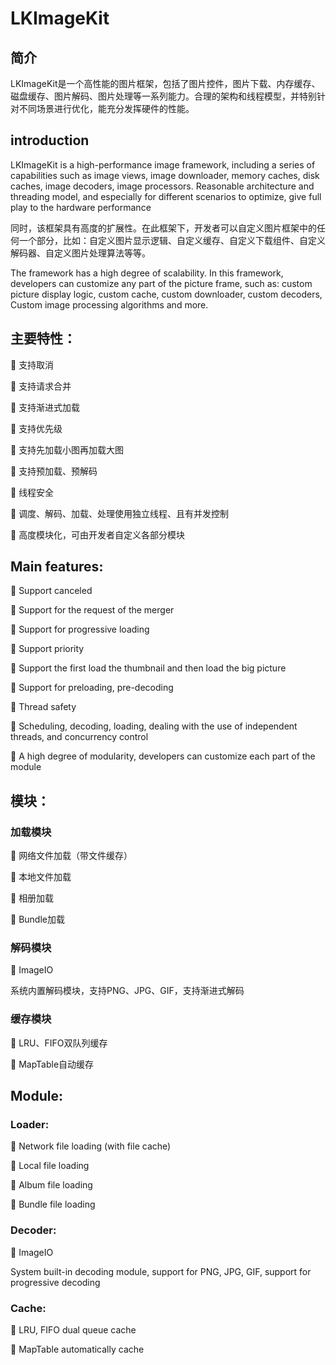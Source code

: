 # LKImageKit
## 简介
LKImageKit是一个高性能的图片框架，包括了图片控件，图片下载、内存缓存、磁盘缓存、图片解码、图片处理等一系列能力。合理的架构和线程模型，并特别针对不同场景进行优化，能充分发挥硬件的性能。

## introduction
LKImageKit is a high-performance image framework, including a series of capabilities such as image views, image downloader, memory caches, disk caches, image decoders, image processors. Reasonable architecture and threading model, and especially for different scenarios to optimize, give full play to the hardware performance

同时，该框架具有高度的扩展性。在此框架下，开发者可以自定义图片框架中的任何一个部分，比如：自定义图片显示逻辑、自定义缓存、自定义下载组件、自定义解码器、自定义图片处理算法等等。

The framework has a high degree of scalability. In this framework, developers can customize any part of the picture frame, such as: custom picture display logic, custom cache, custom downloader, custom decoders, Custom image processing algorithms and more.

## 主要特性：

	支持取消

	支持请求合并

	支持渐进式加载

	支持优先级

	支持先加载小图再加载大图

	支持预加载、预解码

	线程安全

	调度、解码、加载、处理使用独立线程、且有并发控制

	高度模块化，可由开发者自定义各部分模块

## 	Main features:

	Support canceled

	Support for the request of the merger

	Support for progressive loading

	Support priority

	Support the first load the thumbnail and then load the big picture

	Support for preloading, pre-decoding

	Thread safety

	Scheduling, decoding, loading, dealing with the use of independent threads, and concurrency control

	A high degree of modularity, developers can customize each part of the module

## 模块：

### 加载模块

	网络文件加载（带文件缓存）

	本地文件加载

	相册加载

	Bundle加载

### 解码模块

	ImageIO

系统内置解码模块，支持PNG、JPG、GIF，支持渐进式解码

### 缓存模块

	LRU、FIFO双队列缓存

	MapTable自动缓存

## Module:

### Loader:

	Network file loading (with file cache)

	Local file loading

	Album file loading

	Bundle file loading

### Decoder:

	ImageIO

System built-in decoding module, support for PNG, JPG, GIF, support for progressive decoding

### Cache:

	LRU, FIFO dual queue cache

	MapTable automatically cache
